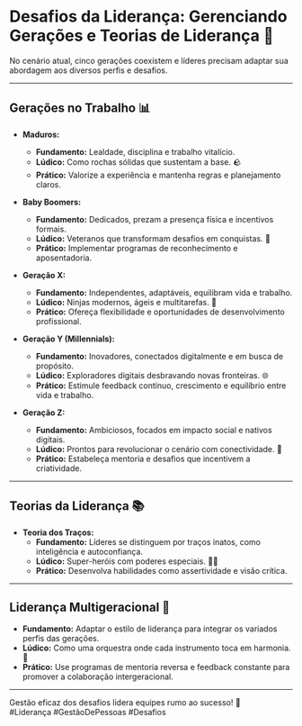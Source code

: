 # Desafios da Liderança: Gerenciando Gerações e Teorias de Liderança 🌟

No cenário atual, cinco gerações coexistem e líderes precisam adaptar sua abordagem aos diversos perfis e desafios.

---

## Gerações no Trabalho 📊
- **Maduros:**  
  - **Fundamento:** Lealdade, disciplina e trabalho vitalício.  
  - **Lúdico:** Como rochas sólidas que sustentam a base. 🪨  
  - **Prático:** Valorize a experiência e mantenha regras e planejamento claros.

- **Baby Boomers:**  
  - **Fundamento:** Dedicados, prezam a presença física e incentivos formais.  
  - **Lúdico:** Veteranos que transformam desafios em conquistas. 🏅  
  - **Prático:** Implementar programas de reconhecimento e aposentadoria.

- **Geração X:**  
  - **Fundamento:** Independentes, adaptáveis, equilibram vida e trabalho.  
  - **Lúdico:** Ninjas modernos, ágeis e multitarefas. 🥷  
  - **Prático:** Ofereça flexibilidade e oportunidades de desenvolvimento profissional.

- **Geração Y (Millennials):**  
  - **Fundamento:** Inovadores, conectados digitalmente e em busca de propósito.  
  - **Lúdico:** Exploradores digitais desbravando novas fronteiras. 🌐  
  - **Prático:** Estimule feedback contínuo, crescimento e equilíbrio entre vida e trabalho.

- **Geração Z:**  
  - **Fundamento:** Ambiciosos, focados em impacto social e nativos digitais.  
  - **Lúdico:** Prontos para revolucionar o cenário com conectividade. 📱  
  - **Prático:** Estabeleça mentoria e desafios que incentivem a criatividade.

---

## Teorias da Liderança 📚
- **Teoria dos Traços:**  
  - **Fundamento:** Líderes se distinguem por traços inatos, como inteligência e autoconfiança.  
  - **Lúdico:** Super-heróis com poderes especiais. 🦸‍♂️  
  - **Prático:** Desenvolva habilidades como assertividade e visão crítica.

---

## Liderança Multigeracional 🤝
- **Fundamento:** Adaptar o estilo de liderança para integrar os variados perfis das gerações.  
- **Lúdico:** Como uma orquestra onde cada instrumento toca em harmonia. 🎼  
- **Prático:** Use programas de mentoria reversa e feedback constante para promover a colaboração intergeracional.

---

Gestão eficaz dos desafios lidera equipes rumo ao sucesso! 🚀  
#Liderança #GestãoDePessoas #Desafios


